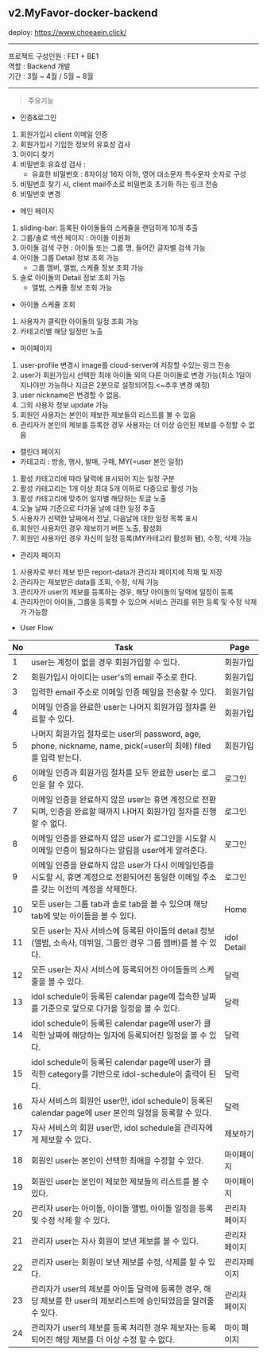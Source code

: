 ## v2.MyFavor-docker-backend

deploy: https://www.choeaein.click/

---
프로젝트 구성인원 : FE1 + BE1 <br>
역할 : Backend 개발 <br>
기간 : 3월 ~ 4월 / 5월 ~ 8월 <br>

---

> 주요기능

- 인증&로그인
  
1. 회원가입시 client 이메일 인증
2. 회원가입시 기입한 정보의 유효성 검사
3. 아이디 찾기
4. 비밀번호 유효성 검사 :
   - 유효한 비밀번호 : 8자이상 16자 이하, 영어 대소문자 특수문자 숫자로 구성
5. 비밀번호 찾기 시, client mail주소로 비밀번호 초기화 하는 링크 전송
6. 비밀번호 변경 

- 메인 페이지

1. sliding-bar: 등록된 아이돌들의 스케쥴을 랜덤하게 10개 추출
2. 그룹/솔로 섹션 페이지 : 아이돌 이원화
3. 아이돌 검색 구현 : 아이돌 또는 그룹 명, 들어간 글자별 검색 가능 
4. 아이돌 그룹 Detail 정보 조회 가능
   - 그룹 멤버, 앨범, 스케쥴 정보 조회 가능
3. 솔로 아이돌의 Detail 정보 조회 가능
   - 앨범, 스케쥴 정보 조회 가능
   
     
- 아이돌 스케쥴 조회

1. 사용자가 클릭한 아이돌의 일정 조회 가능
2. 카테고리별 해당 일정만 노출

- 마이페이지
  
1. user-profile 변경시 image를 cloud-server에 저장할 수있는 링크 전송 
2. user가 회원가입시 선택한 최애 아이돌 외의 다른 아이돌로 변경 가능(최소 1일이 지나야만 가능하나 지금은 2분으로 설정되어짐.<~추후 변경 예정)
3. user nickname은 변경할 수 없음.
4. 그외 사용자 정보 update 가능
5. 회원인 사용자는 본인이 제보한 제보들의 리스트를 볼 수 있음
6. 관리자가 본인의 제보를 등록한 경우 사용자는 더 이상 승인된 제보를 수정할 수 없음
   
- 캘린더 페이지
 - 카테고리 : 방송, 행사, 발매, 구매, MY(=user 본인 일정)
1. 활성 카테고리에 따라 달력에 표시되어 지는 일정 구분
2. 활성 카테고리는 1개 이상 최대 5개 이하로 다중으로 활성 가능
3. 활성 카테고리에 맞추어 일자별 해당하는 토글 노출
4. 오늘 날짜 기준으로 다가올 날에 대한 일정 추출
5. 사용자가 선택한 날짜에서 전날, 다음날에 대한 일정 목록 표시
6. 회원인 사용자인 경우 제보하기 버튼 노출, 활성화
7. 회원인 사용자인 경우 자신의 일정 등록(MY카테고리 활성화 됌), 수정, 삭제 가능

- 관리자 페이지
1. 사용자로 부터 제보 받은 report-data가 관리자 페이지에 적재 및 저장
2. 관리자는 제보받은 data를 조회, 수정, 삭제 가능
3. 관리자가 user의 제보를 등록하는 경우, 해당 아이돌의 달력에 일정이 등록
4. 관리자만이 아이돌, 그룹을 등록할 수 있으며 서비스 관리를 위한 등록 및 수정 삭제가 가능함 

- User Flow 

| No    | Task                |  Page  |
|---------|------------------------|---------|
1 | user는 계정이 없을 경우 회원가입할 수 있다. |  회원가입  |
2 | 회원가입시 아이디는 user's의 email 주소로 한다. |  회원가입  |
3 | 입력한 email 주소로 이메일 인증 메일을 전송할 수 있다. |  회원가입  |
4 | 이메일 인증을 완료한 user는 나머지 회원가입 절차를 완료할 수 있다. |  회원가입  |
5 | 나머지 회원가입 절차로는 user의 password, age, phone, nickname, name, pick(=user의 최애) filed를 입력 받는다. |  회원가입  |
6 | 이메일 인증과 회원가입 절차를 모두 완료한 user는 로그인을 할 수 있다. |  로그인  |
7 | 이메일 인증을 완료하지 않은 user는 휴면 계정으로 전환되며, 인증을 완료할 때까지 나머지 회원가입 절차를 진행 할 수 없다. |  로그인  |
8 | 이메일 인증을 완료하지 않은 user가 로그인을 시도할 시 이메일 인증이 필요하다는 알림을 user에게 알려준다. |  로그인  |
9 | 이메일 인증을 완료하지 않은 user가 다시 이메일인증을 시도할 시, 휴면 계정으로 전환되어진 동일한 이메일 주소를 갖는 이전의 계정을 삭제한다. |  로그인  |
10 | 모든 user는 그룹 tab과 솔로 tab을 볼 수 있으며 해당 tab에 맞는 아이돌을 볼 수 있다. |  Home  |
11 | 모든 user는 자사 서비스에 등록된 아이돌의 detail 정보(앨범, 소속사, 데뷔일, 그룹인 경우 그룹 맴버)를 볼 수 있다. |  idol Detail  |
12 | 모든 user는 자사 서비스에 등록되어진 아이돌들의 스케줄을 볼 수 있다. |  달력  |
13 | idol schedule이 등록된 calendar page에 접속한 날짜를 기준으로 앞으로 다가올 일정을 볼 수 있다. |  달력  |
14 | idol schedule이 등록된 calendar page에 user가 클릭한 날짜에 해당하는 일자에 등록되어진 일정을 볼 수 있다. |  달력  |
15 | idol schedule이 등록된 calendar page에 user가 클릭한 category를 기반으로 idol-schedule이 출력이 된다. |  달력  |
16 | 자사 서비스의 회원인 user만, idol schedule이 등록된 calendar page에 user 본인의 일정을 등록할 수 있다. |  달력  |
17 | 자사 서비스의 회원 user만, idol schedule을 관리자에게 제보할 수 있다. |  제보하기  |
18 | 회원인 user는 본인이 선택한 최애을 수정할 수 있다. |  마이페이지  |
19 | 회원인 user는 본인이 제보한 제보들의 리스트를 볼 수 있다. |  마이페이지  |
20 | 관리자 user는 아이돌, 아이돌 앨범, 아이돌 일정을  등록 및 수정 삭제 할 수 있다. | 관리자 페이지 |
21 | 관리자 user는 자사 회원이 보낸 제보를 볼 수 있다. |  관리자 페이지  |
22 | 관리자 user는 회원이 보낸 제보를 수정, 삭제를 할 수 있다. |  관리자페이지  |
23 | 관리자가 user의 제보를 아이돌 달력에 등록한 경우, 해당 제보를 한 user의 제보리스트에 승인되었음을 알려줄 수 있다. | 관리자 페이지 |
24 | 관리자가 user의 제보를 등록 처리한 경우 제보자는 등록되어진 해당 제보를 더 이상 수정 할 수 없다. |마이 페이지 |
